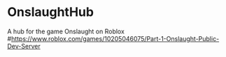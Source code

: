 # OnslaughtHub
A hub for the game Onslaught on Roblox
#https://www.roblox.com/games/10205046075/Part-1-Onslaught-Public-Dev-Server
